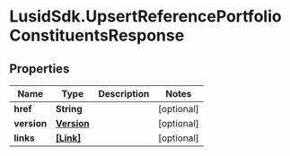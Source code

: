 # LusidSdk.UpsertReferencePortfolioConstituentsResponse

## Properties
Name | Type | Description | Notes
------------ | ------------- | ------------- | -------------
**href** | **String** |  | [optional] 
**version** | [**Version**](Version.md) |  | [optional] 
**links** | [**[Link]**](Link.md) |  | [optional] 



